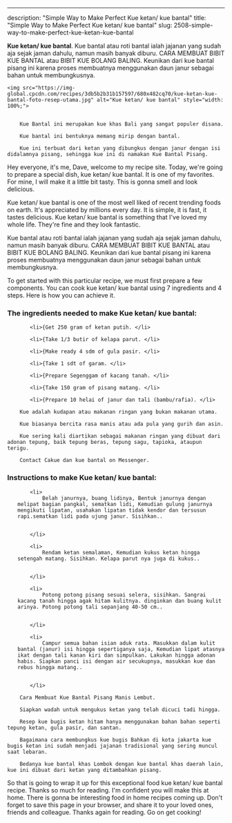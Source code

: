 ---
description: "Simple Way to Make Perfect Kue ketan/ kue bantal"
title: "Simple Way to Make Perfect Kue ketan/ kue bantal"
slug: 2508-simple-way-to-make-perfect-kue-ketan-kue-bantal

<p>
	<strong>Kue ketan/ kue bantal</strong>. 
	Kue bantal atau roti bantal ialah jajanan yang sudah aja sejak jaman dahulu, namun masih banyak diburu. CARA MEMBUAT BIBIT KUE BANTAL atau BIBIT KUE BOLANG BALING. Keunikan dari kue bantal pisang ini karena proses membuatnya menggunakan daun janur sebagai bahan untuk membungkusnya.
</p>
<p>
	
	<img src="https://img-global.cpcdn.com/recipes/3db5b2b31b157597/680x482cq70/kue-ketan-kue-bantal-foto-resep-utama.jpg" alt="Kue ketan/ kue bantal" style="width: 100%;">
	
	
		Kue Bantal ini merupakan kue khas Bali yang sangat populer disana.
	
		Kue bantal ini bentuknya memang mirip dengan bantal.
	
		Kue ini terbuat dari ketan yang dibungkus dengan janur dengan isi didalamnya pisang, sehingga kue ini di namakan Kue Bantal Pisang.
	
</p>
<p>
	Hey everyone, it's me, Dave, welcome to my recipe site. Today, we're going to prepare a special dish, kue ketan/ kue bantal. It is one of my favorites. For mine, I will make it a little bit tasty. This is gonna smell and look delicious.
</p>
	
<p>
	Kue ketan/ kue bantal is one of the most well liked of recent trending foods on earth. It's appreciated by millions every day. It is simple, it is fast, it tastes delicious. Kue ketan/ kue bantal is something that I've loved my whole life. They're fine and they look fantastic.
</p>
<p>
	Kue bantal atau roti bantal ialah jajanan yang sudah aja sejak jaman dahulu, namun masih banyak diburu. CARA MEMBUAT BIBIT KUE BANTAL atau BIBIT KUE BOLANG BALING. Keunikan dari kue bantal pisang ini karena proses membuatnya menggunakan daun janur sebagai bahan untuk membungkusnya.
</p>

<p>
To get started with this particular recipe, we must first prepare a few components. You can cook kue ketan/ kue bantal using 7 ingredients and 4 steps. Here is how you can achieve it.
</p>

<h3>The ingredients needed to make Kue ketan/ kue bantal:</h3>

<ol>
	
		<li>{Get 250 gram of ketan putih. </li>
	
		<li>{Take 1/3 butir of kelapa parut. </li>
	
		<li>{Make ready 4 sdm of gula pasir. </li>
	
		<li>{Take 1 sdt of garam. </li>
	
		<li>{Prepare Segenggam of kacang tanah. </li>
	
		<li>{Take 150 gram of pisang matang. </li>
	
		<li>{Prepare 10 helai of janur dan tali (bambu/rafia). </li>
	
</ol>
<p>
	
		Kue adalah kudapan atau makanan ringan yang bukan makanan utama.
	
		Kue biasanya bercita rasa manis atau ada pula yang gurih dan asin.
	
		Kue sering kali diartikan sebagai makanan ringan yang dibuat dari adonan tepung, baik tepung beras, tepung sagu, tapioka, ataupun terigu.
	
		Contact Cakue dan kue bantal on Messenger.
	
</p>

<h3>Instructions to make Kue ketan/ kue bantal:</h3>

<ol>
	
		<li>
			Belah janurnya, buang lidinya, Bentuk janurnya dengan melipat bagian pangkal, sematkan lidi, Kemudian gulung janurnya mengikuti lipatan, usahakan lipatan tidak kendor dan tersusun rapi.sematkan lidi pada ujung janur. Sisihkan..
			
			
		</li>
	
		<li>
			Rendam ketan semalaman, Kemudian kukus ketan hingga setengah matang. Sisihkan. Kelapa parut nya juga di kukus..
			
			
		</li>
	
		<li>
			Potong potong pisang sesuai selera, sisihkan. Sangrai kacang tanah hingga agak hitam kulitnya. dinginkan dan buang kulit arinya. Potong potong tali sepanjang 40-50 cm..
			
			
		</li>
	
		<li>
			Campur semua bahan isian aduk rata. Masukkan dalam kulit bantal (janur) isi hingga sepertiganya saja, Kemudian lipat atasnya ikat dengan tali kanan kiri dan simpulkan. Lakukan hingga adonan habis. Siapkan panci isi dengan air secukupnya, masukkan kue dan rebus hingga matang..
			
			
		</li>
	
</ol>

<p>
	
		Cara Membuat Kue Bantal Pisang Manis Lembut.
	
		Siapkan wadah untuk mengukus ketan yang telah dicuci tadi hingga.
	
		Resep kue bugis ketan hitam hanya menggunakan bahan bahan seperti tepung ketan, gula pasir, dan santan.
	
		Bagaimana cara membungkus kue bugis Bahkan di kota jakarta kue bugis ketan ini sudah menjadi jajanan tradisional yang sering muncul saat lebaran.
	
		Bedanya kue bantal khas Lombok dengan kue bantal khas daerah lain, kue ini dibuat dari ketan yang ditambahkan pisang.
	
</p>

<p>
	So that is going to wrap it up for this exceptional food kue ketan/ kue bantal recipe. Thanks so much for reading. I'm confident you will make this at home. There is gonna be interesting food in home recipes coming up. Don't forget to save this page in your browser, and share it to your loved ones, friends and colleague. Thanks again for reading. Go on get cooking!
</p>
